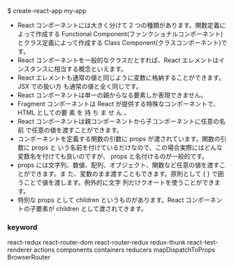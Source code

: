 $ create-react-app my-app
- React コンポーネントには大きく分けて 2 つの種類があります。関数定義によって作成する Functional Component(ファンクショナルコンポーネント)とクラス定義によって作成する Class Component(クラスコンポーネント)です。
-  React コンポーネントを一般的なクラスだとすれば、React エレメントはイ ンスタンスに相当する概念といえます。
- React エレメントも通常の値と同じように変数に格納することができます。JSX での扱い方 も通常の値と全く同じです。
- React コンポーネントは単一の親からなる要素しか表現できません。
- Fragment コンポーネントは React が提供する特殊なコンポーネントで、HTML としての要 素 を 持 ち ま せ ん 。
- React コンポーネントは親コンポーネントから子コンポーネントに任意の名前 で任意の値を渡すことができます。
- コンポーネントを定義する関数の引数に props が渡されています。関数の引数に props と いう名前を付けているだけなので、この場合実際にはどんな変数名を付けても良いのですが、 props と名付けるのが一般的です。
- props には文字列、数値、配列、オブジェクト、関数など任意の値を渡すことができます。ま た、変数のまま渡すこともできます。原則として { } で囲うことで値を渡します。例外的に文字 列だけクオートを使うことができます。
- 特別な props として children というものがあります。React コンポーネントの子要素が children として渡されてきます。


### keyword
react-redux react-router-dom react-router-redux redux-thunk react-test-renderer
actions components containers reducers
mapDispatchToProps BrowserRouter
